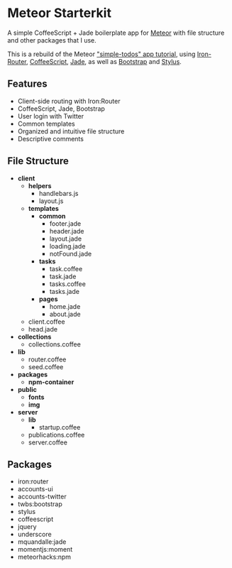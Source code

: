 # Meteor Starterkit

A simple CoffeeScript + Jade boilerplate app for [Meteor](http://meteor.com) with file structure and other packages that I use.

This is a rebuild of the Meteor ["simple-todos" app tutorial](http://www.meteor.com/try), using [Iron-Router](https://github.com/EventedMind/iron-router), [CoffeeScript](http://coffeescript.org), [Jade](http://jade-lang.com/), as well as [Bootstrap](https://github.com/twbs/bootstrap/) and [Stylus](http://learnboost.github.io/stylus/).

## Features

- Client-side routing with Iron:Router
- CoffeeScript, Jade, Bootstrap
- User login with Twitter
- Common templates
- Organized and intuitive file structure
- Descriptive comments

## File Structure

- **client**
	- **helpers**
		- handlebars.js
		- layout.js
	- **templates**
		- **common**
			- footer.jade
			- header.jade
			- layout.jade
			- loading.jade
			- notFound.jade
		- **tasks**
			- task.coffee
			- task.jade
			- tasks.coffee
			- tasks.jade
		- **pages**
			- home.jade
			- about.jade
	- client.coffee
	- head.jade
- **collections**
	- collections.coffee
- **lib**
	- router.coffee
	- seed.coffee
- **packages**
	- **npm-container**
- **public**
    - **fonts**
    - **img**
- **server**
    - **lib**
        - startup.coffee
	- publications.coffee
	- server.coffee

## Packages

- iron:router
- accounts-ui
- accounts-twitter
- twbs:bootstrap
- stylus
- coffeescript
- jquery
- underscore
- mquandalle:jade
- momentjs:moment
- meteorhacks:npm